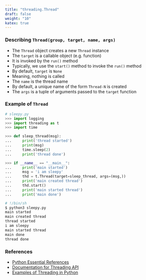 ```yaml
---
title: "threading.Thread"
draft: false
weight: "10"
katex: true
---
```


### Describing `Thread(group, target, name, args)`
- The `Thread` object creates a new `Thread` instance
- The `target` is a callable object (e.g. function)
- It is invoked by the `run()` method
- Typically, we use the `start()` method to invoke the `run()` method
- By default, `target` is `None`
- Meaning, nothing is called
- The `name` is the thread name
- By default, a unique name of the form `Thread-N` is created
- The `args` is a tuple of arguments passed to the `target` function

### Example of `Thread`

```python
# sleepy.py
>>> import logging
>>> import threading as t
>>> import time

>>> def sleep_thread(msg):
...     print('thread started')
...     print(msg)
...     time.sleep(2)
...     print('thread done')

>>> if __name__ == "__main__":
...     print('main started')
...     msg = 'i am sleepy'
...     thd = t.Thread(target=sleep_thread, args=(msg,))
...     print('main created thread')
...     thd.start()
...     print('main started thread')
...     print('main done')
```

```sh
# !/bin/sh
$ python3 sleepy.py
main started
main created thread
thread started
i am sleepy
main started thread
main done
thread done
```

### References
- [Python Essential References](http://index-of.co.uk/Python/Python%20Essential%20Reference,%20Fourth%20Edition.pdf)
- [Documentation for Threading API](https://docs.python.org/3/library/threading.html)
- [Examples of Threading in Python](https://realpython.com/intro-to-python-threading/)
